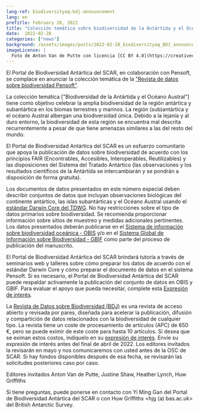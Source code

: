 ```yaml
---
lang-ref: biodiversityaq-bdj-announcement
lang: en
preTitle: February 28, 2022
title: "Colección temática sobre biodiversidad de la Antártida y el Océano Austral - Revista de Datos sobre Biodiversidad"
date:  2022-02-28
categories: ["news"]
background: /assets/images/posts/2022-02-28_biodiversityaq_BDJ_announcement.jpg
imageLicense: |
  Foto de Anton Van de Putte con licencia [CC BY 4.0](https://creativecommons.org/licenses/by/4.0/)
---
```


El Portal de Biodiversidad Antártica del SCAR, en colaboración con Pensoft, se complace en anunciar la colección temática de la ["Revista de datos sobre biodiversidad Pensoft"](https://bdj.pensoft.net/).

La colección temática ["Biodiversidad de la Antártida y el Océano Austral"] tiene como objetivo celebrar la amplia biodiversidad de la región antártica y subantártica en los biomas terrestres y marinos. La región (sub)antártica y el océano Austral albergan una biodiversidad única. Debido a la lejanía y al duro entorno, la biodiversidad de esta región se encuentra mal descrita recurrentemente a pesar de que tiene amenazas similares a las del resto del mundo.

El Portal de Biodiversidad Antártica del SCAR es un esfuerzo comunitario que apoya la publicación de datos sobre biodiversidad de acuerdo con los principios FAIR (Encontrables, Accesibles, Interoperables, Reutilizables) y las disposiciones del Sistema del Tratado Antártico (las observaciones y los resultados científicos de la Antártida se intercambiarán y se pondrán a disposición de forma gratuita).

Los documentos de datos presentados en este número especial deben describir conjuntos de datos que incluyan observaciones biológicas del continente antártico, las islas subantárticas y el Océano Austral usando el [estándar Darwin Core del TDWG](https://dwc.tdwg.org/). No hay restricciones sobre el tipo de datos primarios sobre biodiversidad. Se recomienda proporcionar información sobre sitios de muestreo y medidas adicionales pertinentes. Los datos presentados deberán publicarse en el [Sistema de información sobre biodiversidad oceánica - OBIS](http://www.obis.org/) y/o en el [Sistema Global de Información sobre Biodiversidad - GBIF](http://www.gbif.org/) como parte del proceso de publicación del manuscrito.

El Portal de Biodiversidad Antártica del SCAR brindará tutoría a través de seminarios web y talleres sobre cómo preparar los datos de acuerdo con el estándar Darwin Core y cómo preparar el documento de datos en el sistema Pensoft. Si es necesario, el Portal de Biodiversidad Antártica del SCAR puede respaldar activamente la publicación del conjunto de datos en OBIS y GBIF. Para evaluar el apoyo que pueda necesitar, complete esta [Expresión de interés](https://forms.gle/zddVfPt3Bj7sZ4ya7).

La [Revista de Datos sobre Biodiversidad (BDJ)](https://bdj.pensoft.net/) es una revista de acceso abierto y revisada por pares, diseñada para acelerar la publicación, difusión y compartición de datos relacionados con la biodiversidad de cualquier tipo. La revista tiene un coste de procesamiento de artículos (APC) de 650 €, pero se puede eximir de este coste para hasta 10 artículos.
Si desea que se eximan estos costos, indíquelo en su [expresión de interés](https://forms.gle/zddVfPt3Bj7sZ4ya7). Envíe su expresión de interés antes del final de abril de 2022. Los editores invitados la revisarán en mayo y nos comunicaremos con usted antes de la OSC de SCAR. Si hay fondos disponibles después de esa fecha, se revisarán las solicitudes posteriores caso por caso.

Editores invitados
Anton Van de Putte, Justine Shaw, Heather Lynch, Huw Griffiths

Si tiene preguntas, puede ponerse en contacto con Yi Ming Gan del Portal de Biodiversidad Antártica del SCAR o con Huw Griffiths <hjg (a) bas.ac.uk> del British Antarctic Survey.


